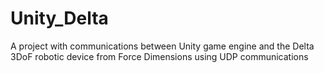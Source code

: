 # Unity_Delta
A project with communications between Unity game engine and the Delta 3DoF robotic device from Force Dimensions using UDP communications 
